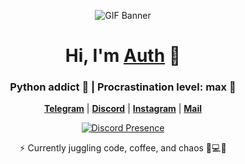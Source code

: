 <p align="center">
  <img src="https://cdn.discordapp.com/attachments/1415209178846466069/1415209687510552606/2cc98a28-3f7b-4b17-950d-d7e8a8c798fe.gif?ex=68c2603a&is=68c10eba&hm=e2fc96348300be109dadfa78597e8635929b35ae0bf740158d119163f44af5ea&" alt="GIF Banner">
</p>

<h1 align="center">Hi, I'm <a href="https://discord.com/users/1218995890195533885">Auth</a> 👋</h1>
<h3 align="center">Python addict 🐍 | Procrastination level: max 🥀</h3>

<p align="center">
  <strong><a href="https://t.me/Auth3301">Telegram</a></strong> |
  <strong><a href="https://discord.com/users/1218995890195533885">Discord</a></strong> |
  <strong><a href="https://instagram.com/auth.3301">Instagram</a></strong> |
  <strong><a href="mailto:auth3301@proton.me">Mail</a></strong>
</p>

<div align="center">
  <a href="https://discord.com/users/1218995890195533885">
    <img src="https://lanyard.cnrad.dev/api/1218995890195533885?showDisplayName=true&idleMessage=procrastinating..." alt="Discord Presence" />
  </a>
</div>

<p align="center">⚡ Currently juggling code, coffee, and chaos 🗿💻🔥</p>
